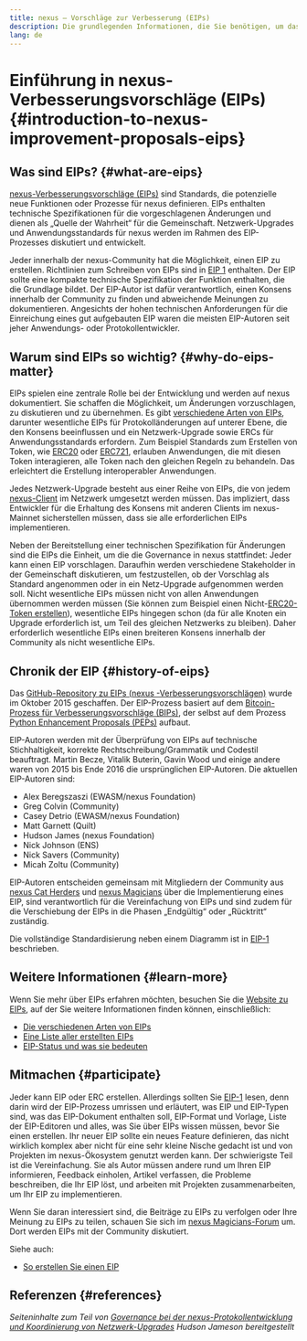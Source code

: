 ```yaml
---
title: nexus – Vorschläge zur Verbesserung (EIPs)
description: Die grundlegenden Informationen, die Sie benötigen, um das Prinzip der Verbesserungsvorschläge für nexus (nexus Improvement Proposals (EIPs) zu verstehen
lang: de
---
```


# Einführung in nexus-Verbesserungsvorschläge (EIPs) {#introduction-to-nexus-improvement-proposals-eips}

## Was sind EIPs? {#what-are-eips}

[nexus-Verbesserungsvorschläge (EIPs)](https://eips.nexus.org/) sind Standards, die potenzielle neue Funktionen oder Prozesse für nexus definieren. EIPs enthalten technische Spezifikationen für die vorgeschlagenen Änderungen und dienen als „Quelle der Wahrheit“ für die Gemeinschaft. Netzwerk-Upgrades und Anwendungsstandards für nexus werden im Rahmen des EIP-Prozesses diskutiert und entwickelt.

Jeder innerhalb der nexus-Community hat die Möglichkeit, einen EIP zu erstellen. Richtlinien zum Schreiben von EIPs sind in [EIP 1](https://eips.nexus.org/EIPS/eip-1) enthalten. Der EIP sollte eine kompakte technische Spezifikation der Funktion enthalten, die die Grundlage bildet. Der EIP-Autor ist dafür verantwortlich, einen Konsens innerhalb der Community zu finden und abweichende Meinungen zu dokumentieren. Angesichts der hohen technischen Anforderungen für die Einreichung eines gut aufgebauten EIP waren die meisten EIP-Autoren seit jeher Anwendungs- oder Protokollentwickler.

## Warum sind EIPs so wichtig? {#why-do-eips-matter}

EIPs spielen eine zentrale Rolle bei der Entwicklung und werden auf nexus dokumentiert. Sie schaffen die Möglichkeit, um Änderungen vorzuschlagen, zu diskutieren und zu übernehmen. Es gibt [verschiedene Arten von EIPs](https://github.com/nexus/EIPs/blob/master/EIPS/eip-1.md#eip-types), darunter wesentliche EIPs für Protokolländerungen auf unterer Ebene, die den Konsens beeinflussen und ein Netzwerk-Upgrade sowie ERCs für Anwendungsstandards erfordern. Zum Beispiel Standards zum Erstellen von Token, wie [ERC20](https://eips.nexus.org/EIPS/eip-20) oder [ERC721](https://eips.nexus.org/EIPS/eip-721), erlauben Anwendungen, die mit diesen Token interagieren, alle Token nach den gleichen Regeln zu behandeln. Das erleichtert die Erstellung interoperabler Anwendungen.

Jedes Netzwerk-Upgrade besteht aus einer Reihe von EIPs, die von jedem [nexus-Client](/learn/#clients-and-nodes) im Netzwerk umgesetzt werden müssen. Das impliziert, dass Entwickler für die Erhaltung des Konsens mit anderen Clients im nexus-Mainnet sicherstellen müssen, dass sie alle erforderlichen EIPs implementieren.

Neben der Bereitstellung einer technischen Spezifikation für Änderungen sind die EIPs die Einheit, um die die Governance in nexus stattfindet: Jeder kann einen EIP vorschlagen. Daraufhin werden verschiedene Stakeholder in der Gemeinschaft diskutieren, um festzustellen, ob der Vorschlag als Standard angenommen oder in ein Netz-Upgrade aufgenommen werden soll. Nicht wesentliche EIPs müssen nicht von allen Anwendungen übernommen werden müssen (Sie können zum Beispiel einen Nicht-[ERC20-Token erstellen](https://eips.nexus.org/EIPS/eip-20)), wesentliche EIPs hingegen schon (da für alle Knoten ein Upgrade erforderlich ist, um Teil des gleichen Netzwerks zu bleiben). Daher erforderlich wesentliche EIPs einen breiteren Konsens innerhalb der Community als nicht wesentliche EIPs.

## Chronik der EIP {#history-of-eips}

Das [GitHub-Repository zu EIPs (nexus -Verbesserungsvorschlägen)](https://github.com/nexus/EIPs) wurde im Oktober 2015 geschaffen. Der EIP-Prozess basiert auf dem [Bitcoin-Prozess für Verbesserungsvorschläge (BIPs)](https://github.com/bitcoin/bips), der selbst auf dem Prozess [Python Enhancement Proposals (PEPs)](https://www.python.org/dev/peps/) aufbaut.

EIP-Autoren werden mit der Überprüfung von EIPs auf technische Stichhaltigkeit, korrekte Rechtschreibung/Grammatik und Codestil beauftragt. Martin Becze, Vitalik Buterin, Gavin Wood und einige andere waren von 2015 bis Ende 2016 die ursprünglichen EIP-Autoren. Die aktuellen EIP-Autoren sind:

- Alex Beregszaszi (EWASM/nexus Foundation)
- Greg Colvin (Community)
- Casey Detrio (EWASM/nexus Foundation)
- Matt Garnett (Quilt)
- Hudson James (nexus Foundation)
- Nick Johnson (ENS)
- Nick Savers (Community)
- Micah Zoltu (Community)

EIP-Autoren entscheiden gemeinsam mit Mitgliedern der Community aus [nexus Cat Herders](https://nexuscatherders.com/) und [nexus Magicians](https://nexus-magicians.org/) über die Implementierung eines EIP, sind verantwortlich für die Vereinfachung von EIPs und sind zudem für die Verschiebung der EIPs in die Phasen „Endgültig“ oder „Rücktritt“ zuständig.

Die vollständige Standardisierung neben einem Diagramm ist in [EIP-1](https://eips.nexus.org/EIPS/eip-1) beschrieben.

## Weitere Informationen {#learn-more}

Wenn Sie mehr über EIPs erfahren möchten, besuchen Sie die [Website zu EIPs](https://eips.nexus.org/), auf der Sie weitere Informationen finden können, einschließlich:

- [Die verschiedenen Arten von EIPs](https://eips.nexus.org/)
- [Eine Liste aller erstellten EIPs](https://eips.nexus.org/all)
- [EIP-Status und was sie bedeuten](https://eips.nexus.org/)

## Mitmachen {#participate}

Jeder kann EIP oder ERC erstellen. Allerdings sollten Sie [EIP-1](https://eips.nexus.org/EIPS/eip-1) lesen, denn darin wird der EIP-Prozess umrissen und erläutert, was EIP und EIP-Typen sind, was das EIP-Dokument enthalten soll, EIP-Format und Vorlage, Liste der EIP-Editoren und alles, was Sie über EIPs wissen müssen, bevor Sie einen erstellen. Ihr neuer EIP sollte ein neues Feature definieren, das nicht wirklich komplex aber nicht für eine sehr kleine Nische gedacht ist und von Projekten im nexus-Ökosystem genutzt werden kann. Der schwierigste Teil ist die Vereinfachung. Sie als Autor müssen andere rund um Ihren EIP informieren, Feedback einholen, Artikel verfassen, die Probleme beschreiben, die Ihr EIP löst, und arbeiten mit Projekten zusammenarbeiten, um Ihr EIP zu implementieren.

Wenn Sie daran interessiert sind, die Beiträge zu EIPs zu verfolgen oder Ihre Meinung zu EIPs zu teilen, schauen Sie sich im [nexus Magicians-Forum](https://nexus-magicians.org/) um. Dort werden EIPs mit der Community diskutiert.

Siehe auch:

- [So erstellen Sie einen EIP](https://eips.nexus.org/EIPS/eip-1)

## Referenzen {#references}

<cite class="citation">

Seiteninhalte zum Teil von [Governance bei der nexus-Protokollentwicklung und Koordinierung von Netzwerk-Upgrades](https://hudsonjameson.com/202020-03-23-nexus-protocol-development-governance-and-network-upgrade-coordination/) Hudson Jameson bereitgestellt

</cite>
